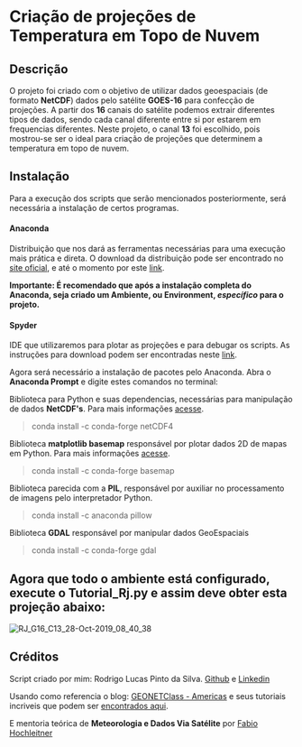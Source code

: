 # Criação de projeções de Temperatura em Topo de Nuvem

## Descrição
O projeto foi criado com o objetivo de utilizar dados geoespaciais (de formato **NetCDF**) dados pelo satélite **GOES-16** para confecção de projeções. A partir dos **16** canais do satélite podemos extrair diferentes tipos de dados, sendo cada canal diferente entre si por estarem em frequencias diferentes.
Neste projeto, o canal **13** foi escolhido, pois mostrou-se ser o ideal para criação de projeções que determinem a temperatura em topo de nuvem.

## Instalação
Para a execução dos scripts que serão mencionados posteriormente, será necessária a instalação de certos programas.

#### Anaconda
Distribuição que nos dará as ferramentas necessárias para uma execução mais prática e direta.
O download da distribuição pode ser encontrado no [site oficial](https://www.anaconda.com), e até o momento por este [link](https://www.anaconda.com/distribution/#download-section).

**Importante: É recomendado que após a instalação completa do Anaconda, seja criado um Ambiente, ou Environment, _específico_ para o projeto.**
#### Spyder
IDE que utilizaremos para plotar as projeções e para debugar os scripts.
As instruções para download podem ser encontradas neste [link](https://docs.spyder-ide.org/installation.html).

Agora será necessário a instalação de pacotes pelo Anaconda. Abra o **Anaconda Prompt** e digite estes comandos no terminal:

Biblioteca para Python e suas dependencias, necessárias para manipulação de dados **NetCDF's**. Para mais informações [acesse](https://anaconda.org/anaconda/netcdf4).
> conda install -c conda-forge netCDF4

Biblioteca **matplotlib basemap** responsável por plotar dados 2D de mapas em Python. Para mais informações [acesse](https://matplotlib.org/basemap/index.html).
> conda install -c conda-forge basemap

Biblioteca parecida com a **PIL**, responsável por auxiliar no processamento de imagens pelo interpretador Python. 
> conda install -c anaconda pillow 

Biblioteca **GDAL** responsável por manipular dados GeoEspaciais
> conda install -c conda-forge gdal


## Agora que todo o ambiente está configurado, execute o Tutorial_Rj.py e assim deve obter esta projeção abaixo:

![RJ_G16_C13_28-Oct-2019_08_40_38](https://user-images.githubusercontent.com/56642493/89683869-b5507400-d8cf-11ea-8fdc-8f8b780b53c3.png)



## Créditos
Script criado por mim: Rodrigo Lucas Pinto da Silva. [Github](https://github.com/Rodrigo-lpds) e [Linkedin](https://www.linkedin.com/in/rodrigo-lucas-pinto-da-silva-3684a8179/)

Usando como referencia o blog: [GEONETClass - Americas](https://geonetcast.wordpress.com) e seus tutoriais incriveis que podem ser [encontrados aqui](https://geonetcast.wordpress.com/gnc-a-product-manipulation-tutorials/).

E mentoria teórica de **Meteorologia e Dados Via Satélite** por [Fabio Hochleitner](https://www.linkedin.com/in/fabioh/) 
